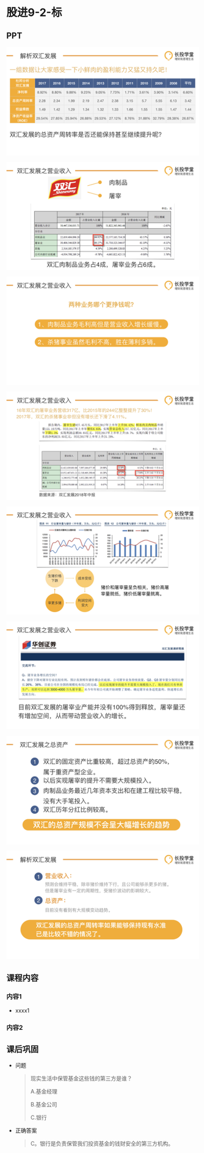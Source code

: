 # 股进9-2-标

## PPT

![课程ppt](assets/9-2-1.jpg)

![课程ppt](assets/9-2-2.jpg)

![课程ppt](assets/9-2-3.jpg)

![课程ppt](assets/9-2-4.jpg)

![课程ppt](assets/9-2-5.jpg)

![课程ppt](assets/9-2-6.jpg)

![课程ppt](assets/9-2-7.jpg)

![课程ppt](assets/9-2-8.jpg)

## 课程内容

### 内容1

- xxxx1

  > 

### 内容2

## 课后巩固

- 问题

  > 现实生活中保管基金这些钱的第三方是谁？
  >
  > A.基金经理
  >
  > B.基金公司
  >
  > C.银行

- 正确答案

  > C。银行是负责保管我们投资基金的钱财安全的第三方机构。